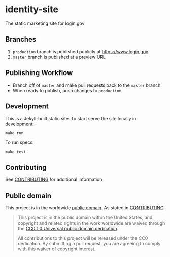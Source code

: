 # identity-site

The static marketing site for login.gov

## Branches

1. `production` branch is published publicly at https://www.login.gov.
2. `master` branch is published at a preview URL

## Publishing Workflow

- Branch off of `master` and make pull requests back to the `master` branch
- When ready to publish, push changes to `production`

## Development

This is a Jekyll-built static site. To start serve the site locally in development:

```
make run
```

To run specs:

```
make test
```

## Contributing

See [CONTRIBUTING](CONTRIBUTING.md) for additional information.

## Public domain

This project is in the worldwide [public domain](LICENSE.md). As stated in [CONTRIBUTING](CONTRIBUTING.md):

> This project is in the public domain within the United States, and copyright and related rights in the work worldwide are waived through the [CC0 1.0 Universal public domain dedication](https://creativecommons.org/publicdomain/zero/1.0/).
>
> All contributions to this project will be released under the CC0 dedication. By submitting a pull request, you are agreeing to comply with this waiver of copyright interest.
